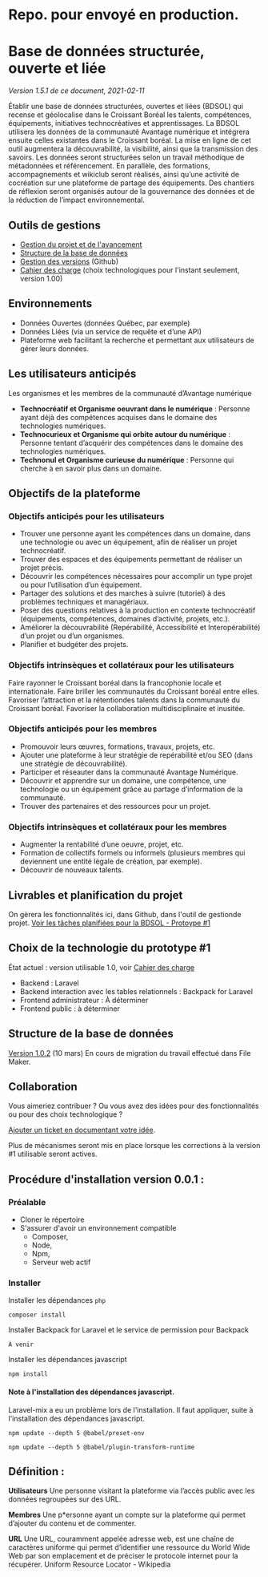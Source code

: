 # Repo. pour envoyé en production.

# Base de données structurée, ouverte et liée
*Version 1.5.1 de ce document, 2021-02-11*

Établir une base de données structurées, ouvertes et liées (BDSOL) qui recense et géolocalise dans le Croissant Boréal les talents, compétences, équipements, initiatives technocréatives et apprentissages. 
La BDSOL utilisera les données de la communauté Avantage numérique et intégrera ensuite celles existantes dans le Croissant boréal.
La mise en ligne de cet outil augmentera la découvrabilité, la visibilité, ainsi que la transmission des savoirs. Les données seront structurées selon un travail méthodique de métadonnées et référencement. En parallèle, des formations, accompagnements et wikiclub seront réalisés, ainsi qu’une activité de cocréation sur une plateforme de partage des équipements. Des chantiers de réflexion seront organisés autour de la gouvernance des données et de la réduction de l’impact environnemental.


## Outils de gestions

- [Gestion du projet et de l'avancement](https://github.com/Avantage-Numerique/bdsol/projects/1) 
- [Structure de la base de données](https://whimsical.com/bdsol-prototype-1-Q2abPCFJMh5SbTUEdjPAEw) 
- [Gestion des versions](https://github.com/Avantage-Numerique/bdsol) (Github)
- [Cahier des charge](Cahier-des-charges.md) (choix technologiques pour l'instant seulement, version 1.00)


## Environnements

- Données Ouvertes (données Québec, par exemple)
- Données Liées (via un service de requête et d’une API)
- Plateforme web facilitant la recherche et permettant aux utilisateurs de gérer leurs données.


## Les utilisateurs anticipés

Les organismes et les membres de la communauté d’Avantage numérique
- **Technocréatif et Organisme oeuvrant dans le numérique** : Personne ayant déjà des compétences acquises dans le domaine des technologies numériques.
- **Technocurieux et Organisme qui orbite autour du numérique** : Personne tentant d’acquérir des compétences dans le domaine des technologies numériques.
- **Technonul et Organisme curieuse du numérique** : Personne qui cherche à en savoir plus dans un domaine.


## Objectifs de la plateforme

### Objectifs anticipés pour les utilisateurs
- Trouver une personne ayant les compétences dans un domaine, dans une technologie ou avec un équipement, afin de réaliser un projet technocréatif.
- Trouver des espaces et des équipements permettant de réaliser un projet précis.
- Découvrir les compétences nécessaires pour accomplir un type projet ou pour l’utilisation d’un équipement.
- Partager des solutions et des marches à suivre (tutoriel) à des problèmes techniques et managériaux.
- Poser des questions relatives à la production en contexte technocréatif (équipements, compétences, domaines d’activité, projets, etc.).
- Améliorer la découvrabilité (Repérabilité, Accessibilité et Interopérabilité) d’un projet ou d’un organismes.
- Planifier et budgéter des projets.

### Objectifs intrinsèques et collatéraux pour les utilisateurs
Faire rayonner le Croissant boréal dans la francophonie locale et internationale.
Faire briller les communautés du Croissant boréal entre elles.
Favoriser l’attraction et la rétentiondes talents dans la communauté du Croissant boréal.
Favoriser la collaboration multidisciplinaire et inusitée.

### Objectifs anticipés pour les membres
- Promouvoir leurs œuvres, formations, travaux, projets, etc.
- Ajouter une plateforme à leur stratégie de repérabilité et/ou SEO (dans une stratégie de découvrabilité).
- Participer et réseauter dans la communauté Avantage Numérique.
- Découvrir et apprendre sur un domaine, une compétence, une technologie ou un équipement grâce au partage d’information de la communauté.
- Trouver des partenaires et des ressources pour un projet.

### Objectifs intrinsèques et collatéraux pour les membres
- Augmenter la rentabilité d’une oeuvre, projet, etc.
- Formation de collectifs formels ou informels (plusieurs membres qui deviennent une entité légale de création, par exemple).
- Découvrir de nouveaux talents.

## Livrables et planification du projet 
On gèrera les fonctionnalités ici, dans Github, dans l'outil de gestionde projet.
[Voir les tâches planifiées pour la BDSOL - Protoype #1](https://github.com/Avantage-Numerique/bdsol/projects/1)

## Choix de la technologie du prototype #1
État actuel : version utilisable 1.0, voir [Cahier des charge](Cahier-des-charges.md)
- Backend : Laravel
- Backend interaction avec les tables relationnels : Backpack for Laravel
- Frontend administrateur : À déterminer
- Frontend public : à déterminer

## Structure de la base de données

[Version 1.0.2](https://whimsical.com/bdsol-prototype-1-Q2abPCFJMh5SbTUEdjPAEw) (10 mars) 
En cours de migration du travail effectué dans File Maker.

## Collaboration
Vous aimeriez contribuer ? Ou vous avez des idées pour des fonctionnalités ou pour des choix technologique ?

[Ajouter un ticket en documentant votre idée](https://github.com/Avantage-Numerique/bdsol/issues). 

Plus de mécanismes seront mis en place lorsque les corrections à la version #1 utilisable seront actives.


## Procédure d'installation version 0.0.1 :

### Préalable
- Cloner le répertoire
- S'assurer d'avoir un environnement compatible
    - Composer, 
    - Node, 
    - Npm,
    - Serveur web actif

### Installer
Installer les dépendances `php`
```shell
composer install
```

Installer Backpack for Laravel et le service de permission pour Backpack
```shell
À venir
```

Installer les dépendances javascript
```shell
npm install
```

#### Note à l'installation des dépendances javascript.
Laravel-mix a eu un problème lors de l'installation. Il faut appliquer, suite à l'installation des dépendances javascript.
```shell
npm update --depth 5 @babel/preset-env
```
```shell
npm update --depth 5 @babel/plugin-transform-runtime
```

## Définition :
**Utilisateurs**
Une personne visitant la plateforme via l’accès public avec les données regroupées sur des URL.

**Membres**
Une p*ersonne ayant un compte sur la plateforme qui permet d’ajouter du contenu et de commenter.

**URL**
Une URL, couramment appelée adresse web, est une chaîne de caractères uniforme qui permet d’identifier une ressource du World Wide Web par son emplacement et de préciser le protocole internet pour la récupérer. Uniform Resource Locator - Wikipedia

